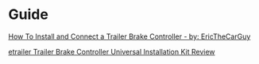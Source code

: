 # Guide
[How To Install and Connect a Trailer Brake Controller - by: EricTheCarGuy](https://youtu.be/N5PjlKH4kh4)

[etrailer Trailer Brake Controller Universal Installation Kit Review](https://youtu.be/fFm_FEBRxAs)
